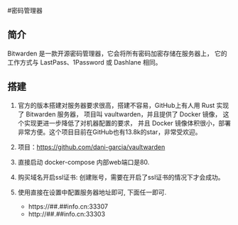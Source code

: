 #密码管理器
## 简介
Bitwarden 是一款开源密码管理器，它会将所有密码加密存储在服务器上，
它的工作方式与 LastPass、1Password 或 Dashlane 相同。


## 搭建
1. 官方的版本搭建对服务器要求很高，搭建不容易，GitHub上有人用 Rust 实现了 Bitwarden 服务器，
项目叫 vaultwarden，并且提供了 Docker 镜像， 这个实现更进一步降低了对机器配置的要求，
并且 Docker 镜像体积很小，部署非常方便。这个项目目前在GitHub也有13.8k的star，非常受欢迎。

2. 项目：https://github.com/dani-garcia/vaultwarden
3. 直接启动 docker-compose 内部web端口是80.
4. 购买域名开启ssl证书: 创建账号，需要在开启了ssl证书的情况下才会成功。
5. 使用直接在设置中配置服务器地址即可, 下面任一即可.
   * https://##.##info.cn:33307
   * http://##.##info.cn:33303

